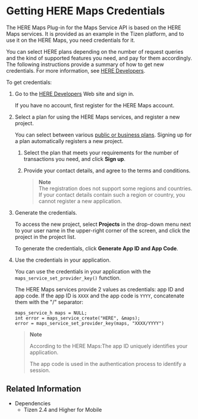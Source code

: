 # Getting HERE Maps Credentials

The HERE Maps Plug-in for the Maps Service API is based on the HERE Maps services. It is provided as an example in the Tizen platform, and to use it on the HERE Maps, you need credentials for it.

You can select HERE plans depending on the number of request queries and the kind of supported features you need, and pay for them accordingly. The following instructions provide a summary of how to get new credentials. For more information, see [HERE Developers](https://developer.here.com).

To get credentials:

1. Go to the [HERE Developers](https://developer.here.com) Web site and sign in.

   If you have no account, first register for the HERE Maps account.

2. Select a plan for using the HERE Maps services, and register a new project.

   You can select between various [public or business plans](https://developer.here.com/plans). Signing up for a plan automatically registers a new project.

   1. Select the plan that meets your requirements for the number of transactions you need, and click **Sign up**.

   2. Provide your contact details, and agree to the terms and conditions.

      > **Note**  
      > The registration does not support some regions and countries. If your contact details contain such a region or country, you cannot register a new application.

3. Generate the credentials.

   To access the new project, select **Projects** in the drop-down menu next to your user name in the upper-right corner of the screen, and click the project in the project list.

   To generate the credentials, click **Generate App ID and App Code**.

4. Use the credentials in your application.

   You can use the credentials in your application with the `maps_service_set_provider_key()` function.

   The HERE Maps services provide 2 values as credentials: app ID and app code. If the app ID is `XXXX` and the app code is `YYYY`, concatenate them with the "/" separator:

   ```
   maps_service_h maps = NULL;
   int error = maps_service_create("HERE", &maps);
   error = maps_service_set_provider_key(maps, "XXXX/YYYY")
   ```

   > **Note**
   >
   > According to the HERE Maps:The app ID uniquely identifies your application.
   >
   > The app code is used in the authentication process to identify a session.

## Related Information
* Dependencies
  - Tizen 2.4 and Higher for Mobile
